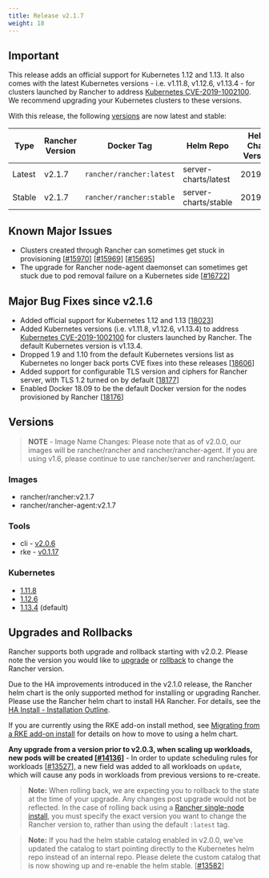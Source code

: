 ```yaml
---
title: Release v2.1.7
weight: 18
---
```


## Important

This release adds an official support for Kubernetes 1.12 and 1.13. It also comes with the latest Kubernetes versions - i.e. v1.11.8, v1.12.6, v1.13.4 - for clusters launched by Rancher to address [Kubernetes CVE-2019-1002100](https://github.com/kubernetes/kubernetes/issues/74534). We recommend upgrading your Kubernetes clusters to these versions. 

With this release, the following [versions](https://rancher.com/docs/rancher/v2.x/en/installation/server-tags/) are now latest and stable:

|Type | Rancher Version | Docker Tag |Helm Repo| Helm Chart Version |
|---|---|---|---|---|
| Latest | v2.1.7 | `rancher/rancher:latest` | server-charts/latest | 2019.3.1 |
| Stable | v2.1.7 | `rancher/rancher:stable` | server-charts/stable | 2019.3.1 | 

## Known Major Issues

* Clusters created through Rancher can sometimes get stuck in provisioning [[#15970](https://github.com/rancher/rancher/issues/15970)] [[#15969](https://github.com/rancher/rancher/issues/15969)] [[#15695](https://github.com/rancher/rancher/issues/15695)]
* The upgrade for Rancher node-agent daemonset can sometimes get stuck due to pod removal failure on a Kubernetes side [[#16722](https://github.com/rancher/rancher/issues/16722)]


## Major Bug Fixes since v2.1.6

* Added official support for Kubernetes 1.12 and 1.13 [[18023](https://github.com/rancher/rancher/issues/18023)]
* Added Kubernetes versions (i.e. v1.11.8, v1.12.6, v1.13.4) to address [Kubernetes CVE-2019-1002100](https://github.com/kubernetes/kubernetes/issues/74534) for clusters launched by Rancher. The default Kubernetes version is v1.13.4.
* Dropped 1.9 and 1.10 from the default Kubernetes versions list as Kubernetes no longer back ports CVE fixes into these releases  [[18606](https://github.com/rancher/rancher/issues/18606)]
* Added support for configurable TLS version and ciphers for Rancher server, with TLS 1.2 turned on by default [[18177](https://github.com/rancher/rancher/issues/18177)] 
* Enabled Docker 18.09  to be the default Docker version for the nodes provisioned by Rancher [[18176](https://github.com/rancher/rancher/issues/18176)] 

## Versions

> **NOTE** - Image Name Changes: Please note that as of v2.0.0, our images will be rancher/rancher and rancher/rancher-agent. If you are using v1.6, please continue to use rancher/server and rancher/agent.

### Images
- rancher/rancher:v2.1.7
- rancher/rancher-agent:v2.1.7

### Tools
- cli - [v2.0.6](https://github.com/rancher/cli/releases/tag/v2.0.6)
- rke - [v0.1.17](https://github.com/rancher/rke/releases/tag/v0.1.17)

### Kubernetes

-  [1.11.8](https://github.com/rancher/hyperkube/releases/tag/v1.11.8-rancher1)
-  [1.12.6](https://github.com/rancher/hyperkube/releases/tag/v1.12.6-rancher1) 
-  [1.13.4](https://github.com/rancher/hyperkube/releases/tag/v1.13.4-rancher1) (default)


## Upgrades and Rollbacks

Rancher supports both upgrade and rollback starting with v2.0.2.  Please note the version you would like to [upgrade](https://rancher.com/docs/rancher/v2.x/en/upgrades/) or [rollback](https://rancher.com/docs/rancher/v2.x/en/backups/rollbacks/) to change the Rancher version.

Due to the HA improvements introduced in the v2.1.0 release, the Rancher helm chart is the only supported method for installing or upgrading Rancher. Please use the Rancher helm chart to install HA Rancher. For details, see the [HA Install - Installation Outline](https://rancher.com/docs/rancher/v2.x/en/installation/ha/#installation-outline).

If you are currently using the RKE add-on install method, see [Migrating from a RKE add-on install](https://rancher.com/docs/rancher/v2.x/en/upgrades/upgrades/migrating-from-rke-add-on/) for details on how to move to using a helm chart.

**Any upgrade from a version prior to v2.0.3, when scaling up workloads, new pods will be created [[#14136](https://github.com/rancher/rancher/issues/14136)]** - In order to update scheduling rules for workloads [[#13527](https://github.com/rancher/rancher/issues/13527)], a new field was added to all workloads on `update`, which will cause any pods in workloads from previous versions to re-create. 

> **Note:** When rolling back, we are expecting you to rollback to the state at the time of your upgrade. Any changes post upgrade would not be reflected. In the case of rolling back using a [Rancher single-node install](https://rancher.com/docs/rancher/v2.x/en/installation/single-node-install/), you must specify the exact version you want to change the Rancher version to, rather than using the default `:latest` tag.

> **Note:** If you had the helm stable catalog enabled in v2.0.0, we've updated the catalog to start pointing directly to the Kubernetes helm repo instead of an internal repo. Please delete the custom catalog that is now showing up and re-enable the helm stable. [[#13582](https://github.com/rancher/rancher/issues/13582)]
